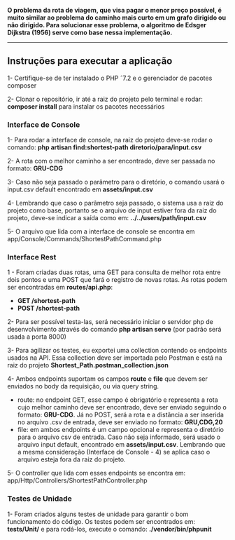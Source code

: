 <strong>O problema da rota de viagem, que visa pagar o menor preço possível, é muito similar ao problema do caminho mais curto em um grafo dirigido ou não dirigido. Para solucionar esse problema, o algoritmo de Edsger Dijkstra (1956) serve como base nessa implementação.</strong>  

<hr />

<h2>Instruções para executar a aplicação</h2>  

1- Certifique-se de ter instalado o PHP ˆ7.2 e o gerenciador de pacotes composer  

2- Clonar o repositório, ir até a raiz do projeto pelo terminal e rodar: <strong>composer install</strong> para instalar os pacotes necessários  

<h3>Interface de Console</h3>  

1- Para rodar a interface de console, na raiz do projeto deve-se rodar o comando: <strong>php artisan find:shortest-path diretorio/para/input.csv</strong>  

2- A rota com o melhor caminho a ser encontrado, deve ser passada no formato: <strong>GRU-CDG</strong>
  
3- Caso não seja passado o parâmetro para o diretório, o comando usará o input.csv default encontrado em <strong>assets/input.csv</strong>
  
4- Lembrando que caso o parâmetro seja passado, o sistema usa a raiz do projeto como base, portanto se o arquivo de input estiver fora da raiz do projeto, deve-se indicar a saída como em: <strong>../../users/path/input.csv</strong>  

5- O arquivo que lida com a interface de console se encontra em <stron>app/Console/Commands/ShortestPathCommand.php</strong>

<h3>Interface Rest</h3>

1 - Foram criadas duas rotas, uma GET para consulta de melhor rota entre dois pontos e uma POST que fará o registro de novas rotas. As rotas podem ser encontradas em <strong>routes/api.php</strong>:
<strong>
 - GET /shortest-path
 - POST /shortest-path 
 </strong>
 
2- Para ser possível testa-las, será necessário iniciar o servidor php de desenvolvimento através do comando <strong>php artisan serve</strong> (por padrão será usada a porta 8000)  

3- Para agilizar os testes, eu exportei uma collection contendo os endpoints usados na API. Essa collection deve ser importada pelo Postman e está na raiz do projeto <strong>Shortest_Path.postman_collection.json</strong>  

4- Ambos endpoints suportam os campos <strong>route</strong> e <strong>file</strong> que devem ser enviados no body da requisição, ou via query string.  

- route: no endpoint GET, esse campo é obrigatório e representa a rota cujo melhor caminho deve ser encontrado, deve ser enviado seguindo o formato: <strong>GRU-CDG</strong>. Já no POST, será a rota e a distância a ser inserida no arquivo .csv de entrada, deve ser enviado no formato: <strong>GRU,CDG,20</strong>  
- file: em ambos endpoints é um campo opcional e representa o diretório para o arquivo csv de entrada. Caso não seja informado, será usado o arquivo input default, encontrado em <strong>assets/input.csv</strong>. Lembrando que a mesma consideração (Interface de Console - 4) se aplica caso o arquivo esteja fora da raiz do projeto.  

5- O controller que lida com esses endpoints se encontra em: <stron>app/Http/Controllers/ShortestPathController.php</strong>

<h3>Testes de Unidade</h3>  

1- Foram criados alguns testes de unidade para garantir o bom funcionamento do código. Os testes podem ser encontrados em: <strong>tests/Unit/</strong> e para rodá-los, execute o comando: <strong>./vendor/bin/phpunit</strong>  
